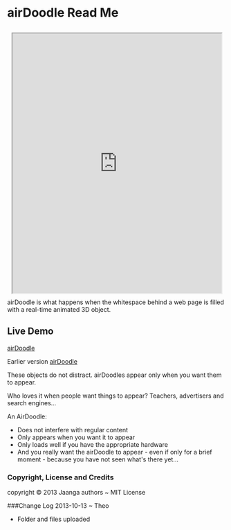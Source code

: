 airDoodle Read Me
=================

<iframe src=http://jaanga.github.io/gestification/projects/air-doodle/air-doodle-1.html height=600px width=96% style=margin:2% ></iframe>
airDoodle is what happens when the whitespace behind a web page is filled with a real-time animated 3D object.

## Live Demo

[airDoodle](http://jaanga.github.io/gestification/projects/air-doodle/air-doodle-1.html)

Earlier version
[airDoodle](http://jaanga.github.io/gestification/projects/air-doodle/air-doodle-1.html)

These objects do not distract. airDoodles appear only when you want them to appear.

Who loves it when people want things to appear? Teachers, advertisers and search engines...

An AirDoodle:

* Does not interfere with regular content
* Only appears when you want it to appear
* Only loads well if you have the appropriate hardware
* And you really want the airDoodle to appear - even if only for a brief moment - because you have not seen what\'s there yet...

### Copyright, License and Credits

copyright &copy; 2013 Jaanga authors ~ MIT License

###Change Log
2013-10-13 ~ Theo

* Folder and files uploaded

